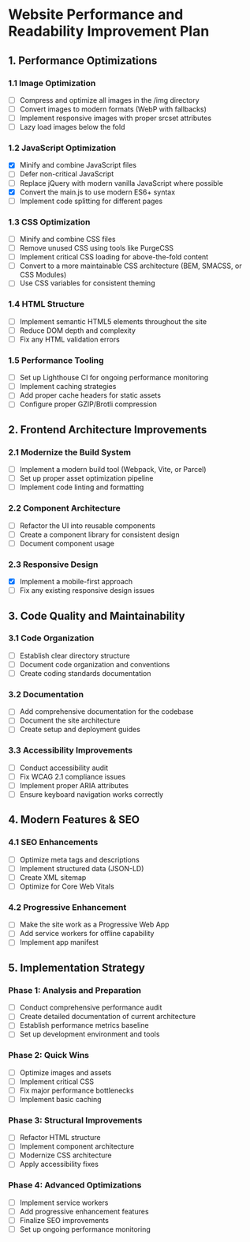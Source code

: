 # Website Performance and Readability Improvement Plan

## 1. Performance Optimizations

### 1.1 Image Optimization
- [ ] Compress and optimize all images in the /img directory
- [ ] Convert images to modern formats (WebP with fallbacks)
- [ ] Implement responsive images with proper srcset attributes
- [ ] Lazy load images below the fold

### 1.2 JavaScript Optimization
- [x] Minify and combine JavaScript files
- [ ] Defer non-critical JavaScript
- [ ] Replace jQuery with modern vanilla JavaScript where possible
- [x] Convert the main.js to use modern ES6+ syntax
- [ ] Implement code splitting for different pages

### 1.3 CSS Optimization
- [ ] Minify and combine CSS files
- [ ] Remove unused CSS using tools like PurgeCSS
- [ ] Implement critical CSS loading for above-the-fold content
- [ ] Convert to a more maintainable CSS architecture (BEM, SMACSS, or CSS Modules)
- [ ] Use CSS variables for consistent theming

### 1.4 HTML Structure
- [ ] Implement semantic HTML5 elements throughout the site
- [ ] Reduce DOM depth and complexity
- [ ] Fix any HTML validation errors

### 1.5 Performance Tooling
- [ ] Set up Lighthouse CI for ongoing performance monitoring
- [ ] Implement caching strategies
- [ ] Add proper cache headers for static assets
- [ ] Configure proper GZIP/Brotli compression

## 2. Frontend Architecture Improvements

### 2.1 Modernize the Build System
- [ ] Implement a modern build tool (Webpack, Vite, or Parcel)
- [ ] Set up proper asset optimization pipeline
- [ ] Implement code linting and formatting

### 2.2 Component Architecture
- [ ] Refactor the UI into reusable components
- [ ] Create a component library for consistent design
- [ ] Document component usage

### 2.3 Responsive Design
- [x] Implement a mobile-first approach
- [ ] Fix any existing responsive design issues

## 3. Code Quality and Maintainability

### 3.1 Code Organization
- [ ] Establish clear directory structure
- [ ] Document code organization and conventions
- [ ] Create coding standards documentation

### 3.2 Documentation
- [ ] Add comprehensive documentation for the codebase
- [ ] Document the site architecture
- [ ] Create setup and deployment guides

### 3.3 Accessibility Improvements
- [ ] Conduct accessibility audit
- [ ] Fix WCAG 2.1 compliance issues
- [ ] Implement proper ARIA attributes
- [ ] Ensure keyboard navigation works correctly

## 4. Modern Features & SEO

### 4.1 SEO Enhancements
- [ ] Optimize meta tags and descriptions
- [ ] Implement structured data (JSON-LD)
- [ ] Create XML sitemap
- [ ] Optimize for Core Web Vitals

### 4.2 Progressive Enhancement
- [ ] Make the site work as a Progressive Web App
- [ ] Add service workers for offline capability
- [ ] Implement app manifest

## 5. Implementation Strategy

### Phase 1: Analysis and Preparation
- [ ] Conduct comprehensive performance audit
- [ ] Create detailed documentation of current architecture
- [ ] Establish performance metrics baseline
- [ ] Set up development environment and tools

### Phase 2: Quick Wins
- [ ] Optimize images and assets
- [ ] Implement critical CSS
- [ ] Fix major performance bottlenecks
- [ ] Implement basic caching

### Phase 3: Structural Improvements
- [ ] Refactor HTML structure
- [ ] Implement component architecture
- [ ] Modernize CSS architecture
- [ ] Apply accessibility fixes

### Phase 4: Advanced Optimizations
- [ ] Implement service workers
- [ ] Add progressive enhancement features
- [ ] Finalize SEO improvements
- [ ] Set up ongoing performance monitoring 